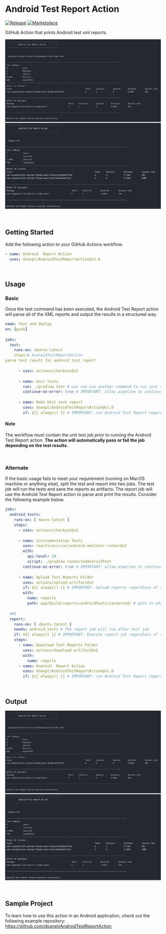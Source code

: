 # Android Test Report Action

[![Release](https://github.com/doanpt/AndroidTestReportAction/blob/main/images/release_verion.svg)](https://github.com/doanpt/AndroidTestReportAction/releases)
[![Marketplace](https://img.shields.io/badge/GitHub-Marketplace-orange.svg)](https://github.com/marketplace/actions/android-report-action)

GitHub Action that prints Android test xml reports.

![action](./images/output1.png)
![action](./images/output2.png)

<br>

## Getting Started

Add the following action to your GitHub Actions workflow.

```yml
- name: Android  Report Action
  uses: doanpt/AndroidTestReportAction@v1.0
```

<br>

## Usage

### Basic

Once the test command has been executed, the Android Test Report action will parse all of the XML reports and output the results in a structured way.

```yml
name: Test and deploy
on: [push]

jobs:
  test:
    runs-on: ubuntu-latest
    steps:# AndroidTestReportAction
parse test result for android test report

      - uses: actions/checkout@v2

      - name: Unit tests
        run: ./gradlew test # use can use another command to run juni test like: ./gradlew testDebugUnitTest
        continue-on-error: true # IMPORTANT: allow pipeline to continue to Android Test Report step

      - name: Make Unit test report
        uses: doanpt/AndroidTestReportAction@v1.0
        if: ${{ always() }} # IMPORTANT: run Android Test Report regardless
```
#### Note
The workflow must contain the unit test job prior to running the Android Test Report action. **The action will automatically pass or fail the job depending on the test results.**

<br>

### Alternate

If the basic usage fails to meet your requirement (running on MacOS machine or anything else), split the test and report into two jobs. The test job will run the tests and save the reports as artifacts. The report job will use the Android Test Report action to parse and print the results. Consider the following example below.

```yml
jobs:
  android_tests:
    runs-on: [ macos-latest ]
    steps:
      - uses: actions/checkout@v2

      - name: Instrumentation Tests
        uses: reactivecircus/android-emulator-runner@v2
        with:
          api-level: 29
          script: ./gradlew connectedAndroidTest
        continue-on-error: true # IMPORTANT: allow pipeline to continue to Android Test Report step
        
      - name: Upload Test Reports Folder
        uses: actions/upload-artifact@v2
        if: ${{ always() }} # IMPORTANT: Upload reports regardless of status
        with:
          name: reports
          path: app/build/reports/androidTests/connected/ # path to where the xml test results are stored

  ##5
  report:
    runs-on: [ ubuntu-latest ]
    needs: android_tests # The report job will run after test job
    if: ${{ always() }} # IMPORTANT: Execute report job regardless of status
    steps:
      - name: Download Test Reports Folder
        uses: actions/download-artifact@v2
        with:
          name: reports
      - name: Android  Report Action
        uses: doanpt/AndroidTestReportAction@v1.0
        if: ${{ always() }} # IMPORTANT: run Android Test Report regardless
```

<br>

## Output

![action](./images/output1.png)
![action](./images/output2.png)

<br>

## Sample Project

To learn how to use this action in an Android application, check out the following example repository:
https://github.com/doanpt/AndroidTestReportAction
